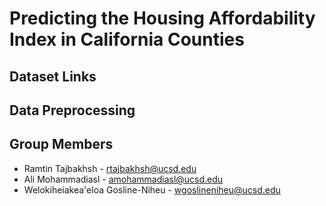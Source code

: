 # Predicting the Housing Affordability Index in California Counties

## Dataset Links

## Data Preprocessing

## Group Members

- Ramtin Tajbakhsh - rtajbakhsh@ucsd.edu
- Ali Mohammadiasl - amohammadiasl@ucsd.edu
- Welokiheiakea'eloa Gosline-Niheu - wgoslineniheu@ucsd.edu
